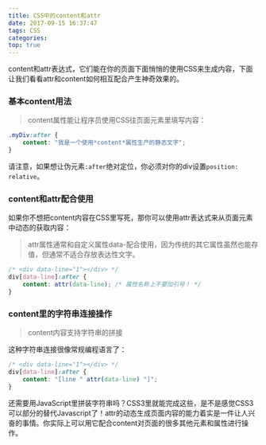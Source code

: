 ```yaml
---
title: CSS中的content和attr
date: 2017-09-15 16:37:47
tags: CSS
categories: 
top: true
---
```


content和attr表达式，它们能在你的页面下面悄悄的使用CSS来生成内容，下面让我们看看attr和content如何相互配合产生神奇效果的。

### 基本content用法

> content属性能让程序员使用CSS往页面元素里填写内容：

```css
.myDiv:after {
    content: "我是一个使用*content*属性生产的静态文字"; 
}
 ```

请注意，如果想让伪元素```:after```绝对定位，你必须对你的div设置```position: relative```。

### content和attr配合使用

如果你不想把content内容在CSS里写死，那你可以使用attr表达式来从页面元素中动态的获取内容：
> attr属性通常和自定义属性data-配合使用，因为传统的其它属性虽然也能存值，但通常不适合存放表达性文字。

```css
/* <div data-line="1"></div> */
div[data-line]:after {
    content: attr(data-line); /* 属性名称上不要加引号！ */
}
```

### content里的字符串连接操作

> content内容支持字符串的拼接

这种字符串连接很像常规编程语言了：

```css
/* <div data-line="1"></div> */
div[data-line]:after {
    content: "[line " attr(data-line) "]";
}
```
还需要用JavaScript里拼装字符串吗？CSS3里就能完成这些，是不是感觉CSS3可以部分的替代Javascript了！attr的动态生成页面内容的能力着实是一件让人兴奋的事情。你实际上可以用它配合content对页面的很多其他元素和属性进行操作。